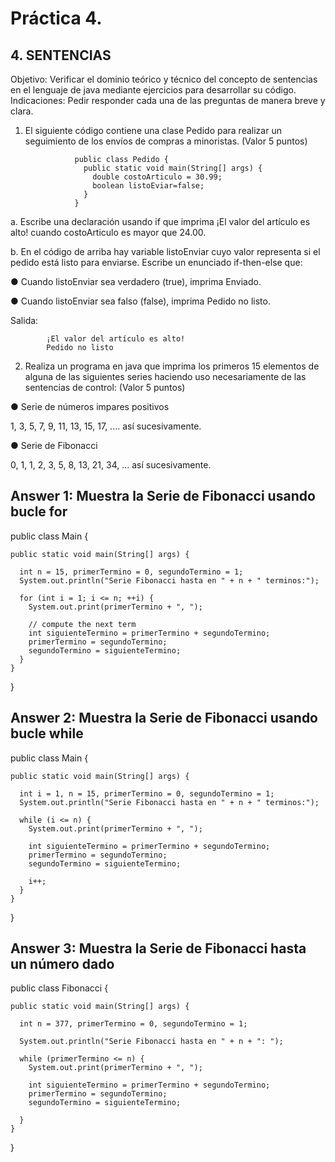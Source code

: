 # Práctica 4.

## 4. SENTENCIAS

Objetivo: Verificar el dominio teórico y técnico del concepto de sentencias en el lenguaje
de java mediante ejercicios para desarrollar su código.
Indicaciones: Pedir responder cada una de las preguntas de manera breve y clara.

1. El siguiente código contiene una clase Pedido para realizar un seguimiento de los
envíos de compras a minoristas. (Valor 5 puntos)

                  public class Pedido {
                    public static void main(String[] args) {
                      double costoArticulo = 30.99;
                      boolean listoEviar=false;
                    }
                  }

a. Escribe una declaración usando if que imprima ¡El valor del artículo es alto!
cuando costoArticulo es mayor que 24.00.

b. En el código de arriba hay variable listoEnviar cuyo valor representa si el pedido
está listo para enviarse. Escribe un enunciado if-then-else que:

● Cuando listoEnviar sea verdadero (true), imprima Enviado.

● Cuando listoEnviar sea falso (false), imprima Pedido no listo.

Salida:

            ¡El valor del artículo es alto!
            Pedido no listo

2. Realiza un programa en java que imprima los primeros 15 elementos de alguna de
las siguientes series haciendo uso necesariamente de las sentencias de control:
(Valor 5 puntos)

● Serie de números impares positivos

1, 3, 5, 7, 9, 11, 13, 15, 17, .... así sucesivamente.

● Serie de Fibonacci

0, 1, 1, 2, 3, 5, 8, 13, 21, 34, ... así sucesivamente.

## Answer 1: Muestra la Serie de Fibonacci usando bucle for 

  public class Main {

    public static void main(String[] args) {

      int n = 15, primerTermino = 0, segundoTermino = 1;
      System.out.println("Serie Fibonacci hasta en " + n + " terminos:");

      for (int i = 1; i <= n; ++i) {
        System.out.print(primerTermino + ", ");

        // compute the next term
        int siguienteTermino = primerTermino + segundoTermino;
        primerTermino = segundoTermino;
        segundoTermino = siguienteTermino;
      }
    }
  }

## Answer 2: Muestra la Serie de Fibonacci usando bucle while

  public class Main {

    public static void main(String[] args) {

      int i = 1, n = 15, primerTermino = 0, segundoTermino = 1;
      System.out.println("Serie Fibonacci hasta en " + n + " terminos:");

      while (i <= n) {
        System.out.print(primerTermino + ", ");

        int siguienteTermino = primerTermino + segundoTermino;
        primerTermino = segundoTermino;
        segundoTermino = siguienteTermino;

        i++;
      }
    }
  }

## Answer 3: Muestra la Serie de Fibonacci hasta un número dado

  public class Fibonacci {

    public static void main(String[] args) {

      int n = 377, primerTermino = 0, segundoTermino = 1;

      System.out.println("Serie Fibonacci hasta en " + n + ": ");

      while (primerTermino <= n) {
        System.out.print(primerTermino + ", ");

        int siguienteTermino = primerTermino + segundoTermino;
        primerTermino = segundoTermino;
        segundoTermino = siguienteTermino;

      }
    }
  }
